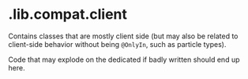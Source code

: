 # .lib.compat.client

Contains classes that are mostly client side
(but may also be related to client-side behavior without being `@OnlyIn`, such as particle types).

Code that may explode on the dedicated if badly written should end up here.